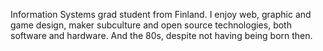 Information Systems grad student from Finland. 
I enjoy web, graphic and game design, maker subculture and open source technologies, both software and hardware. And the 80s, despite not having being born then.

